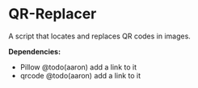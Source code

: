 # QR-Replacer

A script that locates and replaces QR codes in images.



**Dependencies:**

* Pillow @todo(aaron) add a link to it
* qrcode @todo(aaron) add a link to it